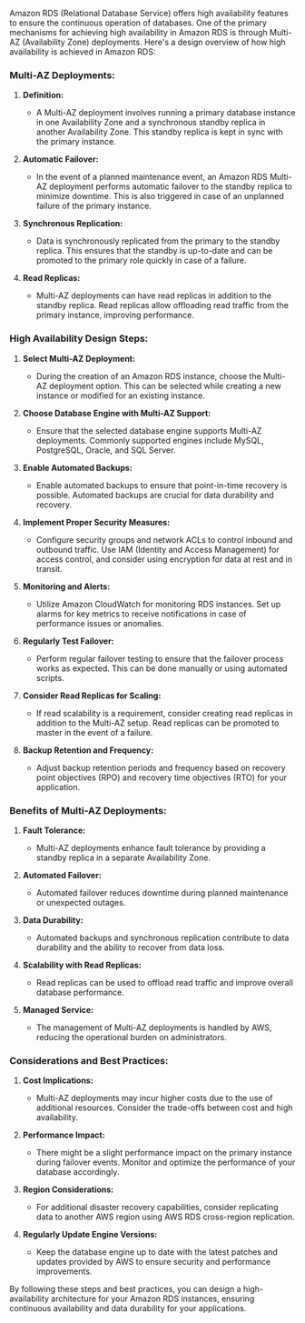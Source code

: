 Amazon RDS (Relational Database Service) offers high availability features to ensure the continuous operation of databases. One of the primary mechanisms for achieving high availability in Amazon RDS is through Multi-AZ (Availability Zone) deployments. Here's a design overview of how high availability is achieved in Amazon RDS:

### Multi-AZ Deployments:

1. **Definition:**
   - A Multi-AZ deployment involves running a primary database instance in one Availability Zone and a synchronous standby replica in another Availability Zone. This standby replica is kept in sync with the primary instance.

2. **Automatic Failover:**
   - In the event of a planned maintenance event, an Amazon RDS Multi-AZ deployment performs automatic failover to the standby replica to minimize downtime. This is also triggered in case of an unplanned failure of the primary instance.

3. **Synchronous Replication:**
   - Data is synchronously replicated from the primary to the standby replica. This ensures that the standby is up-to-date and can be promoted to the primary role quickly in case of a failure.

4. **Read Replicas:**
   - Multi-AZ deployments can have read replicas in addition to the standby replica. Read replicas allow offloading read traffic from the primary instance, improving performance.

### High Availability Design Steps:

1. **Select Multi-AZ Deployment:**
   - During the creation of an Amazon RDS instance, choose the Multi-AZ deployment option. This can be selected while creating a new instance or modified for an existing instance.

2. **Choose Database Engine with Multi-AZ Support:**
   - Ensure that the selected database engine supports Multi-AZ deployments. Commonly supported engines include MySQL, PostgreSQL, Oracle, and SQL Server.

3. **Enable Automated Backups:**
   - Enable automated backups to ensure that point-in-time recovery is possible. Automated backups are crucial for data durability and recovery.

4. **Implement Proper Security Measures:**
   - Configure security groups and network ACLs to control inbound and outbound traffic. Use IAM (Identity and Access Management) for access control, and consider using encryption for data at rest and in transit.

5. **Monitoring and Alerts:**
   - Utilize Amazon CloudWatch for monitoring RDS instances. Set up alarms for key metrics to receive notifications in case of performance issues or anomalies.

6. **Regularly Test Failover:**
   - Perform regular failover testing to ensure that the failover process works as expected. This can be done manually or using automated scripts.

7. **Consider Read Replicas for Scaling:**
   - If read scalability is a requirement, consider creating read replicas in addition to the Multi-AZ setup. Read replicas can be promoted to master in the event of a failure.

8. **Backup Retention and Frequency:**
   - Adjust backup retention periods and frequency based on recovery point objectives (RPO) and recovery time objectives (RTO) for your application.

### Benefits of Multi-AZ Deployments:

1. **Fault Tolerance:**
   - Multi-AZ deployments enhance fault tolerance by providing a standby replica in a separate Availability Zone.

2. **Automated Failover:**
   - Automated failover reduces downtime during planned maintenance or unexpected outages.

3. **Data Durability:**
   - Automated backups and synchronous replication contribute to data durability and the ability to recover from data loss.

4. **Scalability with Read Replicas:**
   - Read replicas can be used to offload read traffic and improve overall database performance.

5. **Managed Service:**
   - The management of Multi-AZ deployments is handled by AWS, reducing the operational burden on administrators.

### Considerations and Best Practices:

1. **Cost Implications:**
   - Multi-AZ deployments may incur higher costs due to the use of additional resources. Consider the trade-offs between cost and high availability.

2. **Performance Impact:**
   - There might be a slight performance impact on the primary instance during failover events. Monitor and optimize the performance of your database accordingly.

3. **Region Considerations:**
   - For additional disaster recovery capabilities, consider replicating data to another AWS region using AWS RDS cross-region replication.

4. **Regularly Update Engine Versions:**
   - Keep the database engine up to date with the latest patches and updates provided by AWS to ensure security and performance improvements.

By following these steps and best practices, you can design a high-availability architecture for your Amazon RDS instances, ensuring continuous availability and data durability for your applications.
